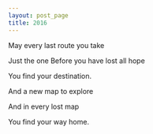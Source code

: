 ```yaml
---
layout: post_page
title: 2016
---
```

May every last route you take

Just the one Before you have lost all hope

You find your destination.

And a new map to explore

And in every lost map

You find your way home.